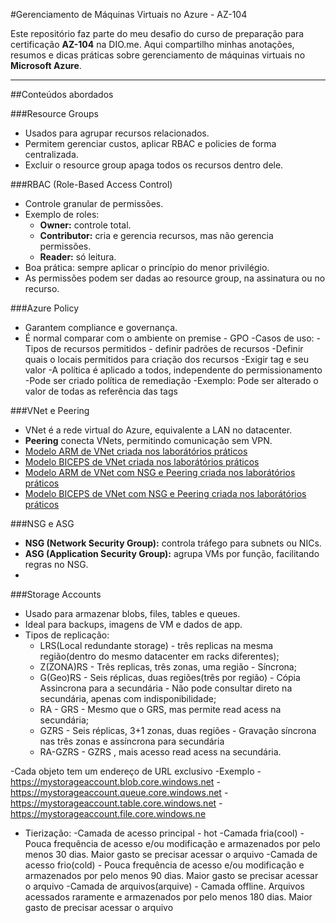 #Gerenciamento de Máquinas Virtuais no Azure - AZ-104

Este repositório faz parte do meu desafio do curso de preparação para certificação **AZ-104** na DIO.me. Aqui compartilho minhas anotações, resumos e dicas práticas sobre gerenciamento de máquinas virtuais no **Microsoft Azure**.

---

##Conteúdos abordados

###Resource Groups
- Usados para agrupar recursos relacionados.
- Permitem gerenciar custos, aplicar RBAC e policies de forma centralizada.
- Excluir o resource group apaga todos os recursos dentro dele.

###RBAC (Role-Based Access Control)
- Controle granular de permissões.
- Exemplo de roles:
  - **Owner:** controle total.
  - **Contributor:** cria e gerencia recursos, mas não gerencia permissões.
  - **Reader:** só leitura.
- Boa prática: sempre aplicar o princípio do menor privilégio.
- As permissões podem ser dadas ao resource group, na assinatura ou no recurso.

###Azure Policy
- Garantem compliance e governança.
- É normal comparar com o ambiente on premise - GPO
-Casos de uso:
  -Tipos de recursos permitidos - definir padrões de recursos
  -Definir quais o locais permitidos para criação dos recursos
  -Exigir tag e seu valor
-A política é aplicado a todos, independente do permissionamento
-Pode ser criado política de remediação
  -Exemplo: Pode ser alterado o valor de todas as referência das tags

###VNet e Peering
- VNet é a rede virtual do Azure, equivalente a LAN no datacenter.
- **Peering** conecta VNets, permitindo comunicação sem VPN.
- [Modelo ARM de VNet criada nos laborátórios práticos](./arm/vnet-template.json)
- [Modelo BICEPS de VNet criada nos laborátórios práticos](./biceps/vnet-template.biceps)
- [Modelo ARM de VNet com NSG e Peering criada nos laborátórios práticos](./arm/vmnet-nsg-peering.json)
- [Modelo BICEPS de VNet com NSG e Peering criada nos laborátórios práticos](./biceps/vmnet-nsg-peering.biceps)
  
###NSG e ASG
- **NSG (Network Security Group):** controla tráfego para subnets ou NICs.
- **ASG (Application Security Group):** agrupa VMs por função, facilitando regras no NSG.
- 

###Storage Accounts
- Usado para armazenar blobs, files, tables e queues.
- Ideal para backups, imagens de VM e dados de app.
- Tipos de replicação:
  - LRS(Local redundante storage) - três replicas na mesma região(dentro do mesmo datacenter em racks diferentes);
  - Z(ZONA)RS - Três replicas, três zonas, uma região - Síncrona;
  - G(Geo)RS - Seis réplicas, duas regiões(três por região) - Cópia Assincrona para a secundária - Não pode consultar direto na secundária, apenas com indisponibilidade;
  - RA - GRS  - Mesmo que o GRS, mas permite read acess na secundária;
  - GZRS - Seis réplicas, 3+1 zonas, duas regiões - Gravação síncrona nas três zonas e assíncrona para secundária
  - RA-GZRS - GZRS , mais acesso read acess na secundária.

-Cada objeto tem um endereço de URL exclusivo
-Exemplo
  -https://mystorageaccount.blob.core.windows.net
  -https://mystorageaccount.queue.core.windows.net
  -https://mystorageaccount.table.core.windows.net
  -https://mystorageaccount.file.core.windows.ne

- Tierização:
  -Camada de acesso principal - hot
  -Camada fria(cool) - Pouca frequência de acesso e/ou modificação e armazenados por pelo menos 30 dias. Maior gasto se precisar acessar o arquivo
  -Camada de acesso frio(cold) - Pouca frequência de acesso e/ou modificação e armazenados por pelo menos 90 dias. Maior gasto se precisar acessar o arquivo
  -Camada de arquivos(arquive) - Camada offline. Arquivos acessados raramente e armazenados por pelo menos 180 dias. Maior gasto de precisar acessar o arquivo




